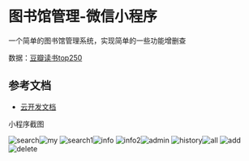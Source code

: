 # 图书馆管理-微信小程序

一个简单的图书馆管理系统，实现简单的一些功能增删查

数据：[豆瓣读书top250](./booktop250.csv)

## 参考文档

- [云开发文档](https://developers.weixin.qq.com/miniprogram/dev/wxcloud/basis/getting-started.html)

小程序截图

![search](./screenshots/search.png)![my](./screenshots/my.png)
![search1](./screenshots/search1.png)![info](./screenshots/info.png)
![info2](./screenshots/info2.png)![admin](./screenshots/admin.png)
![history](./screenshots/history.png)![all](./screenshots/all.png)
![add](./screenshots/add.png)![delete](./screenshots/delete.png)



